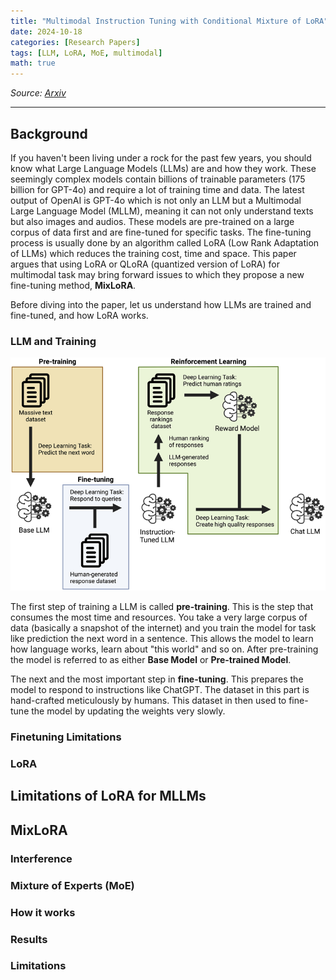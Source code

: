 ```yaml
---
title: "Multimodal Instruction Tuning with Conditional Mixture of LoRA"
date: 2024-10-18
categories: [Research Papers]
tags: [LLM, LoRA, MoE, multimodal]
math: true
---
```



*Source: [Arxiv](https://arxiv.org/abs/2402.15896)*

---

## Background

If you haven't been living under a rock for the past few years, you should know what Large Language Models (LLMs) are and how they work. These seemingly complex models contain billions of trainable parameters (175 billion for GPT-4o) and require a lot of training time and data. The latest output of OpenAI is GPT-4o which is not only an LLM but a Multimodal Large Language Model (MLLM), meaning it can not only understand texts but also images and audios. These models are pre-trained on a large corpus of data first and are fine-tuned for specific tasks. The fine-tuning process is usually done by an algorithm called LoRA (Low Rank Adaptation of LLMs) which reduces the training cost, time and space. This paper argues that using LoRA or QLoRA (quantized version of LoRA) for multimodal task may bring forward issues to which they propose a new fine-tuning method, **MixLoRA**.

Before diving into the paper, let us understand how LLMs are trained and fine-tuned, and how LoRA works.

### LLM and Training

<img src="/assets/img/llm-training.png" style="width:600px;" alt="LLM Training">

The first step of training a LLM is called **pre-training**. This is the step that consumes the most time and resources. You take a very large corpus of data (basically a snapshot of the internet) and you train the model for task like prediction the next word in a sentence. This allows the model to learn how language works, learn about "this world" and so on. After pre-training the model is referred to as either **Base Model** or **Pre-trained Model**.

The next and the most important step in **fine-tuning**. This prepares the model to respond to instructions like ChatGPT. The dataset in this part is hand-crafted meticulously by humans. This dataset in then used to fine-tune the model by updating the weights very slowly.





### Finetuning Limitations

### LoRA

## Limitations of LoRA for MLLMs

## MixLoRA

### Interference

### Mixture of Experts (MoE)

### How it works

### Results

### Limitations





